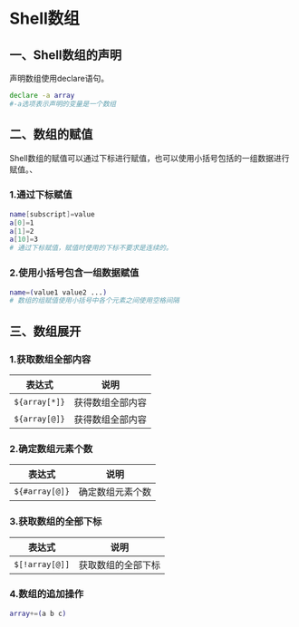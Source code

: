 # Shell数组

## 一、Shell数组的声明

声明数组使用declare语句。

```bash
declare -a array
#-a选项表示声明的变量是一个数组
```



## 二、数组的赋值

Shell数组的赋值可以通过下标进行赋值，也可以使用小括号包括的一组数据进行赋值。、

### 1.通过下标赋值

```bash
name[subscript]=value
a[0]=1
a[1]=2
a[10]=3
# 通过下标赋值，赋值时使用的下标不要求是连续的。
```

### 2.使用小括号包含一组数据赋值

```bash
name=(value1 value2 ...)
# 数组的组赋值使用小括号中各个元素之间使用空格间隔
```



## 三、数组展开

### 1.获取数组全部内容

| 表达式        | 说明             |
| ------------- | ---------------- |
| `${array[*]}` | 获得数组全部内容 |
| `${array[@]}` | 获得数组全部内容 |

### 2.确定数组元素个数

| 表达式         | 说明             |
| -------------- | ---------------- |
| `${#array[@]}` | 确定数组元素个数 |

### 3.获取数组的全部下标

| 表达式         | 说明               |
| -------------- | ------------------ |
| `$[!array[@]]` | 获取数组的全部下标 |

### 4.数组的追加操作

```bash
array+=(a b c)
```

